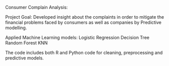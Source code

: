 Consumer Complain Analysis:

Project Goal: Developed insight about the complaints in order to mitigate the financial problems faced 
by consumers as well as companies by Predictive modelling.

Applied Machine Learning models:
Logistic Regression
Decision Tree
Random Forest
KNN

The code includes both R and Python code for cleaning, preprocessing and predictive models.